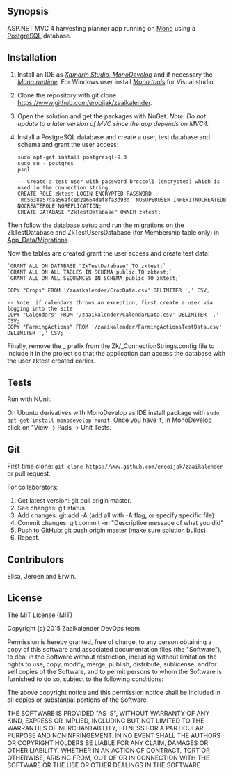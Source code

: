 ## Synopsis

ASP.NET MVC 4 harvesting planner app running on [Mono](http://www.mono-project.com) using a [PostgreSQL](http://www.postgresql.org/) database.

## Installation

 1. Install an IDE as [*Xamarin Studio*, *MonoDevelop*](http://www.monodevelop.com/download/) and if necessary the [*Mono runtime*](http://www.mono-project.com/download/). For Windows user install [*Mono tools*](http://www.mono-project.com/archived/gettingstartedwithmonotools/) for Visual studio.
 2. Clone the repository with git clone https://www.github.com/erooijak/zaaikalender.
 3. Open the solution and get the packages with NuGet. *Note: Do not update to a later version of MVC since the app depends on MVC4.*

 4. Install a PostgreSQL database and create a user, test database and schema and grant the user access:  

    `sudo apt-get install postgresql-9.3`  
    `sudo su - postgres`  
    `psql`  

     `-- Create a test user with password broccoli (encrypted) which is used in the connection string.`   
    `CREATE ROLE zktest LOGIN ENCRYPTED PASSWORD 'md5638a57daa56afced2a664def8fa3d93d' NOSUPERUSER INHERITNOCREATEDB NOCREATEROLE NOREPLICATION;`  
    `CREATE DATABASE "ZkTestDatabase" OWNER zktest;`    

Then follow the database setup and run the migrations on the ZkTestDatabase and ZkTestUsersDatabase (for Membership table only) in [App_Data/Migrations](https://github.com/erooijak/zaaikalender/tree/master/Zk/App_Data/Migrations).

Now the tables are created grant the user access and create test data:

    `GRANT ALL ON DATABASE "ZkTestDatabase" TO zktest;`  
    `GRANT ALL ON ALL TABLES IN SCHEMA public TO zktest;`  
    `GRANT ALL ON ALL SEQUENCES IN SCHEMA public TO zktest;`

    COPY "Crops" FROM '/zaaikalender/CropData.csv' DELIMITER ',' CSV;

    -- Note: if calendars throws an exception, first create a user via logging into the site
    COPY "Calendars" FROM '/zaaikalender/CalendarData.csv' DELIMITER ',' CSV;
    COPY "FarmingActions" FROM '/zaaikalender/FarmingActionsTestData.csv' DELIMITER ',' CSV;

Finally, remove the _ prefix from the Zk/_ConnectionStrings.config file to include it in the project so that the application can access the database with the user zktest created earlier.

## Tests

Run with NUnit.

On Ubuntu derivatives with MonoDevelop as IDE install package with `sudo apt-get install monodevelop-nunit`.
Once you have it, in MonoDevelop click on "View -> Pads -> Unit Tests.

## Git

First time clone: `git clone https://www.github.com/erooijak/zaaikalender` or pull request.

For collaborators:

 1. Get latest version: git pull origin master.
 2. See changes: git status.
 3. Add changes: git add -A (add all with -A flag, or specify specific file)
 4. Commit changes: git commit -m "Descriptive message of what you did"
 5. Push to GitHub: git push origin master (make sure solution builds).
 6. Repeat.

## Contributors

Elisa, Jeroen and Erwin.

## License

The MIT License (MIT)

Copyright (c) 2015 Zaaikalender DevOps team

Permission is hereby granted, free of charge, to any person obtaining a copy
of this software and associated documentation files (the "Software"), to deal
in the Software without restriction, including without limitation the rights
to use, copy, modify, merge, publish, distribute, sublicense, and/or sell
copies of the Software, and to permit persons to whom the Software is
furnished to do so, subject to the following conditions:

The above copyright notice and this permission notice shall be included in
all copies or substantial portions of the Software.

THE SOFTWARE IS PROVIDED "AS IS", WITHOUT WARRANTY OF ANY KIND, EXPRESS OR
IMPLIED, INCLUDING BUT NOT LIMITED TO THE WARRANTIES OF MERCHANTABILITY,
FITNESS FOR A PARTICULAR PURPOSE AND NONINFRINGEMENT. IN NO EVENT SHALL THE
AUTHORS OR COPYRIGHT HOLDERS BE LIABLE FOR ANY CLAIM, DAMAGES OR OTHER
LIABILITY, WHETHER IN AN ACTION OF CONTRACT, TORT OR OTHERWISE, ARISING FROM,
OUT OF OR IN CONNECTION WITH THE SOFTWARE OR THE USE OR OTHER DEALINGS IN
THE SOFTWARE
